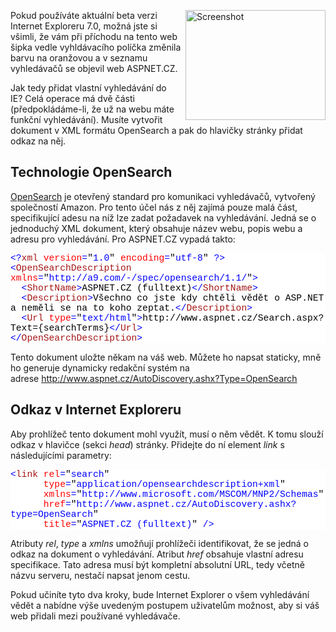 <!-- dcterms:identifier = aspnetcz#87 -->
<!-- dcterms:title = Jak přidat vyhledávání na stránkách do IE 7.0 -->
<!-- dcterms:abstract = Pokud používáte aktuální beta verzi Internet Exploreru 7.0, možná jste si všimli, že vám při příchodu na tento web šipka vedle vyhldávacího políčka změnila barvu na oranžovou a v seznamu vyhledávačů se objevil web ASPNET.CZ. Jak tedy přidat vlastní vyhledávání do IE? -->
<!-- np9:categoryId = 1 -->
<!-- x4w:category = IT -->
<!-- np9:authorId = 1 -->
<!-- np9:authorEmail = michal.valasek@altairis.cz -->
<!-- dcterms:creator = Michal Altair Valášek -->
<!-- dcterms:created = 2006-04-14T03:50:12.27+02:00 -->
<!-- dcterms:date = 2006-04-14T03:50:12.27+02:00 -->

<p><img width="224" height="176" style="FLOAT: right; MARGIN-LEFT: 1ex" alt="Screenshot" src="https://www.cdn.altairis.cz/Blog/2006/20060414-opensearch.png">Pokud používáte aktuální beta verzi Internet Exploreru 7.0, možná jste si všimli, že vám při příchodu na tento web šipka vedle vyhldávacího políčka změnila barvu na oranžovou a v seznamu vyhledávačů se objevil web ASPNET.CZ. </p><p>Jak tedy přidat vlastní vyhledávání do IE? Celá operace má dvě části (předpokládáme-li, že už na webu máte funkční vyhledávání). Musíte vytvořit dokument v XML formátu OpenSearch a pak do hlavičky stránky přidat odkaz na něj.</p><h2>Technologie OpenSearch</h2><p><a href="http://opensearch.a9.com/">OpenSearch</a> je otevřený standard pro komunikaci vyhledávačů, vytvořený společností Amazon. Pro tento účel nás z něj zajímá pouze malá část, specifikující adesu na níž lze zadat požadavek na vyhledávání. Jedná se o jednoduchý XML dokument, který obsahuje název webu, popis webu a adresu pro vyhledávání. Pro ASPNET.CZ vypadá takto:</p><div style="FONT-SIZE: 11pt; BACKGROUND: white; COLOR: black; FONT-FAMILY: Consolas, Courier New, monospace"><p style="MARGIN: 0px"><span style="COLOR: blue">&lt;?</span><span style="COLOR: #a31515">xml</span><span style="COLOR: blue"> </span><span style="COLOR: red">version</span><span style="COLOR: blue">=</span>"<span style="COLOR: blue">1.0</span>"<span style="COLOR: blue"> </span><span style="COLOR: red">encoding</span><span style="COLOR: blue">=</span>"<span style="COLOR: blue">utf-8</span>"<span style="COLOR: blue"> ?></span></p><p style="MARGIN: 0px"><span style="COLOR: blue">&lt;</span><span style="COLOR: #a31515">OpenSearchDescription</span><span style="COLOR: blue"> </span><span style="COLOR: red">xmlns</span><span style="COLOR: blue">=</span>"<span style="COLOR: blue">http://a9.com/-/spec/opensearch/1.1/</span>"<span style="COLOR: blue">></span></p><p style="MARGIN: 0px"><span style="COLOR: blue">  &lt;</span><span style="COLOR: #a31515">ShortName</span><span style="COLOR: blue">></span>ASPNET.CZ (fulltext)<span style="COLOR: blue">&lt;/</span><span style="COLOR: #a31515">ShortName</span><span style="COLOR: blue">></span></p><p style="MARGIN: 0px"><span style="COLOR: blue">  &lt;</span><span style="COLOR: #a31515">Description</span><span style="COLOR: blue">></span>Všechno co jste kdy chtěli vědět o ASP.NET a neměli se na to koho zeptat.<span style="COLOR: blue">&lt;/</span><span style="COLOR: #a31515">Description</span><span style="COLOR: blue">></span></p><p style="MARGIN: 0px"><span style="COLOR: blue">  &lt;</span><span style="COLOR: #a31515">Url</span><span style="COLOR: blue"> </span><span style="COLOR: red">type</span><span style="COLOR: blue">=</span>"<span style="COLOR: blue">text/html</span>"<span style="COLOR: blue">></span>http://www.aspnet.cz/Search.aspx?Text={searchTerms}<span style="COLOR: blue">&lt;/</span><span style="COLOR: #a31515">Url</span><span style="COLOR: blue">></span></p><p style="MARGIN: 0px"><span style="COLOR: blue">&lt;/</span><span style="COLOR: #a31515">OpenSearchDescription</span><span style="COLOR: blue">></span></p></div><p>Tento dokument uložte někam na váš web. Můžete ho napsat staticky, mně ho generuje dynamicky redakční systém na adrese <a href="/AutoDiscovery.ashx?Type=OpenSearch">http://www.aspnet.cz/AutoDiscovery.ashx?Type=OpenSearch</a></p><h2>Odkaz v Internet Exploreru</h2><p>Aby prohlížeč tento dokument mohl využít, musí o něm vědět. K tomu slouží odkaz v hlavičce (sekci <em>head</em>) stránky. Přidejte do ní element <em>link</em> s následujícími parametry: </p><div style="FONT-SIZE: 11pt; BACKGROUND: white; COLOR: black; FONT-FAMILY: Consolas, Courier New, monospace"><p style="MARGIN: 0px"><span style="COLOR: blue">&lt;</span><span style="COLOR: #a31515">link</span><span style="COLOR: blue"> </span><span style="COLOR: red">rel</span><span style="COLOR: blue">=</span>"<span style="COLOR: blue">search</span>"<span style="COLOR: blue"> </span></p><p style="MARGIN: 0px"><span style="COLOR: blue">      </span><span style="COLOR: red">type</span><span style="COLOR: blue">=</span>"<span style="COLOR: blue">application/opensearchdescription+xml</span>"<span style="COLOR: blue"> </span></p><p style="MARGIN: 0px"><span style="COLOR: blue">      </span><span style="COLOR: red">xmlns</span><span style="COLOR: blue">=</span>"<span style="COLOR: blue">http://www.microsoft.com/MSCOM/MNP2/Schemas</span>"<span style="COLOR: blue"> </span></p><p style="MARGIN: 0px"><span style="COLOR: blue">      </span><span style="COLOR: red">href</span><span style="COLOR: blue">=</span>"<span style="COLOR: blue">http://www.aspnet.cz/AutoDiscovery.ashx?type=OpenSearch</span>"<span style="COLOR: blue"> </span></p><p style="MARGIN: 0px"><span style="COLOR: blue">      </span><span style="COLOR: red">title</span><span style="COLOR: blue">=</span>"<span style="COLOR: blue">ASPNET.CZ (fulltext)</span>"<span style="COLOR: blue"> /></span></p></div><p>Atributy <em>rel</em>, <em>type</em> a <em>xmlns</em> umožňují prohlížeči identifikovat, že se jedná o odkaz na dokument o vyhledávání. Atribut <em>href</em> obsahuje vlastní adresu specifikace. Tato adresa musí být kompletní absolutní URL, tedy včetně názvu serveru, nestačí napsat jenom cestu.</p><p>Pokud učiníte tyto dva kroky, bude Internet Explorer o všem vyhledávání vědět a nabídne výše uvedeným postupem uživatelům možnost, aby si váš web přidali mezi používané vyhledávače.</p>
